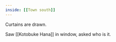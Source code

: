 ```yaml
---
inside: [[Town south]]
---
```


Curtains are drawn.

Saw [[Kotobuke Hana]] in window, asked who is it.

